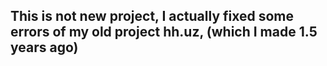 ## This is not new project, I actually fixed some errors of my old project hh.uz, (which I made 1.5 years ago)